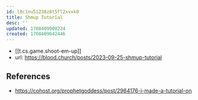```yaml
---
id: l0c1nu5i238z8t5fl2xvxk8
title: Shmup Tutorial
desc: ''
updated: 1708409900224
created: 1708409642446
---
```


- [[t.cs.game.shoot-em-up]]
- url: https://blood.church/posts/2023-09-25-shmup-tutorial

## References

- https://cohost.org/prophetgoddess/post/2964176-i-made-a-tutorial-on